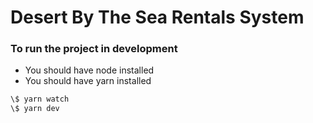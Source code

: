 # Desert By The Sea Rentals System

### To run the project in development

* You should have node installed
* You should have yarn installed
```sh
\$ yarn watch
\$ yarn dev
```